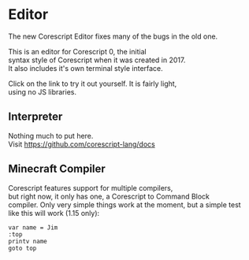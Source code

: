 # Editor
The new Corescript Editor fixes many of the bugs in the old one.

This is an editor for Corescript 0, the initial  
syntax style of Corescript when it was created in 2017.  
It also includes it's own terminal style interface.  

Click on the link to try it out yourself. It is fairly light,  
using no JS libraries.

## Interpreter
Nothing much to put here.  
Visit https://github.com/corescript-lang/docs

## Minecraft Compiler
Corescript features support for multiple compilers,  
but right now, it only has one, a Corescript to Command Block  
compiler. Only very simple things work at the moment, but a simple test  
like this will work (1.15 only):
```
var name = Jim
:top
printv name
goto top
```
